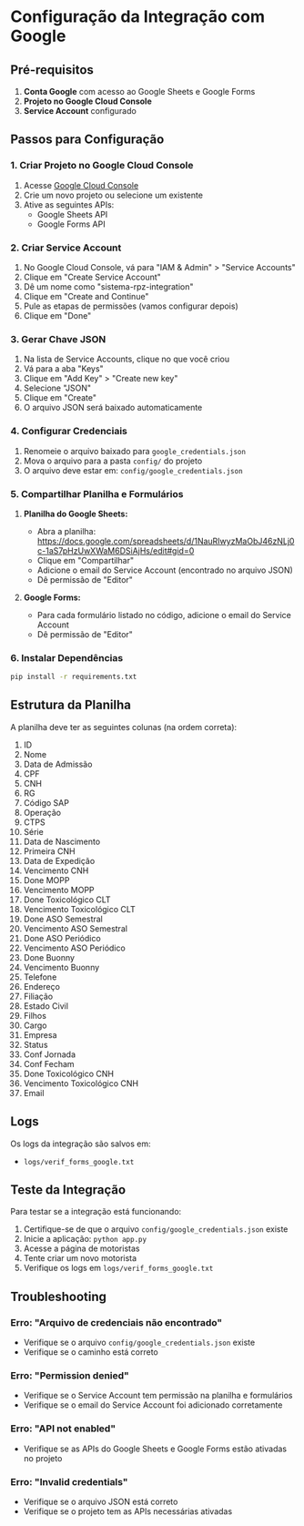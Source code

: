 # Configuração da Integração com Google

## Pré-requisitos

1. **Conta Google** com acesso ao Google Sheets e Google Forms
2. **Projeto no Google Cloud Console**
3. **Service Account** configurado

## Passos para Configuração

### 1. Criar Projeto no Google Cloud Console

1. Acesse [Google Cloud Console](https://console.cloud.google.com/)
2. Crie um novo projeto ou selecione um existente
3. Ative as seguintes APIs:
   - Google Sheets API
   - Google Forms API

### 2. Criar Service Account

1. No Google Cloud Console, vá para "IAM & Admin" > "Service Accounts"
2. Clique em "Create Service Account"
3. Dê um nome como "sistema-rpz-integration"
4. Clique em "Create and Continue"
5. Pule as etapas de permissões (vamos configurar depois)
6. Clique em "Done"

### 3. Gerar Chave JSON

1. Na lista de Service Accounts, clique no que você criou
2. Vá para a aba "Keys"
3. Clique em "Add Key" > "Create new key"
4. Selecione "JSON"
5. Clique em "Create"
6. O arquivo JSON será baixado automaticamente

### 4. Configurar Credenciais

1. Renomeie o arquivo baixado para `google_credentials.json`
2. Mova o arquivo para a pasta `config/` do projeto
3. O arquivo deve estar em: `config/google_credentials.json`

### 5. Compartilhar Planilha e Formulários

1. **Planilha do Google Sheets:**
   - Abra a planilha: https://docs.google.com/spreadsheets/d/1NauRIwyzMaObJ46zNLj0c-1aS7pHzUwXWaM6DSiAjHs/edit#gid=0
   - Clique em "Compartilhar"
   - Adicione o email do Service Account (encontrado no arquivo JSON)
   - Dê permissão de "Editor"

2. **Google Forms:**
   - Para cada formulário listado no código, adicione o email do Service Account
   - Dê permissão de "Editor"

### 6. Instalar Dependências

```bash
pip install -r requirements.txt
```

## Estrutura da Planilha

A planilha deve ter as seguintes colunas (na ordem correta):

1. ID
2. Nome
3. Data de Admissão
4. CPF
5. CNH
6. RG
7. Código SAP
8. Operação
9. CTPS
10. Série
11. Data de Nascimento
12. Primeira CNH
13. Data de Expedição
14. Vencimento CNH
15. Done MOPP
16. Vencimento MOPP
17. Done Toxicológico CLT
18. Vencimento Toxicológico CLT
19. Done ASO Semestral
20. Vencimento ASO Semestral
21. Done ASO Periódico
22. Vencimento ASO Periódico
23. Done Buonny
24. Vencimento Buonny
25. Telefone
26. Endereço
27. Filiação
28. Estado Civil
29. Filhos
30. Cargo
31. Empresa
32. Status
33. Conf Jornada
34. Conf Fecham
35. Done Toxicológico CNH
36. Vencimento Toxicológico CNH
37. Email

## Logs

Os logs da integração são salvos em:
- `logs/verif_forms_google.txt`

## Teste da Integração

Para testar se a integração está funcionando:

1. Certifique-se de que o arquivo `config/google_credentials.json` existe
2. Inicie a aplicação: `python app.py`
3. Acesse a página de motoristas
4. Tente criar um novo motorista
5. Verifique os logs em `logs/verif_forms_google.txt`

## Troubleshooting

### Erro: "Arquivo de credenciais não encontrado"
- Verifique se o arquivo `config/google_credentials.json` existe
- Verifique se o caminho está correto

### Erro: "Permission denied"
- Verifique se o Service Account tem permissão na planilha e formulários
- Verifique se o email do Service Account foi adicionado corretamente

### Erro: "API not enabled"
- Verifique se as APIs do Google Sheets e Google Forms estão ativadas no projeto

### Erro: "Invalid credentials"
- Verifique se o arquivo JSON está correto
- Verifique se o projeto tem as APIs necessárias ativadas 